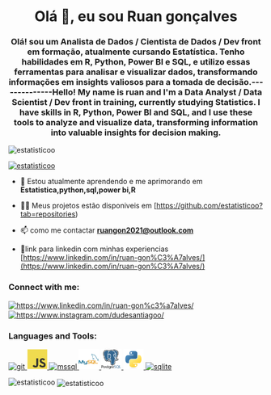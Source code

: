 <h1 align="center">Olá 👋, eu sou Ruan gonçalves</h1>
<h3 align="center">Olá! sou um Analista de Dados / Cientista de Dados / Dev front em formação, atualmente cursando Estatística. Tenho habilidades em R, Python, Power BI e SQL, e utilizo essas ferramentas para analisar e visualizar dados, transformando informações em insights valiosos para a tomada de decisão.--------------Hello! My name is ruan and I'm a Data Analyst / Data Scientist / Dev front in training, currently studying Statistics. I have skills in R, Python, Power BI and SQL, and I use these tools to analyze and visualize data, transforming information into valuable insights for decision making.</h3>

<p align="left"> <img src="https://komarev.com/ghpvc/?username=estatisticoo&label=Profile%20views&color=0e75b6&style=flat" alt="estatisticoo" /> </p>

<p align="left"> <a href="https://github.com/ryo-ma/github-profile-trophy"><img src="https://github-profile-trophy.vercel.app/?username=estatisticoo" alt="estatisticoo" /></a> </p>

- 🌱 Estou atualmente aprendendo e me aprimorando em **Estatistica,python,sql,power bi,R**

- 👨‍💻 Meus projetos estão disponiveis em [https://github.com/estatisticoo?tab=repositories)

- 📫 como me contactar **ruangon2021@outlook.com**

- 📄link para linkedin com minhas experiencias [https://www.linkedin.com/in/ruan-gon%C3%A7alves/](https://www.linkedin.com/in/ruan-gon%C3%A7alves/)

<h3 align="left">Connect with me:</h3>
<p align="left">
<a href="https://linkedin.com/in/https://www.linkedin.com/in/ruan-gon%c3%a7alves/" target="blank"><img align="center" src="https://raw.githubusercontent.com/rahuldkjain/github-profile-readme-generator/master/src/images/icons/Social/linked-in-alt.svg" alt="https://www.linkedin.com/in/ruan-gon%c3%a7alves/" height="30" width="40" /></a>
<a href="https://instagram.com/https://www.instagram.com/dudesantiagoo/" target="blank"><img align="center" src="https://raw.githubusercontent.com/rahuldkjain/github-profile-readme-generator/master/src/images/icons/Social/instagram.svg" alt="https://www.instagram.com/dudesantiagoo/" height="30" width="40" /></a>
</p>

<h3 align="left">Languages and Tools:</h3>
<p align="left"> <a href="https://git-scm.com/" target="_blank" rel="noreferrer"> <img src="https://www.vectorlogo.zone/logos/git-scm/git-scm-icon.svg" alt="git" width="40" height="40"/> </a> <a href="https://developer.mozilla.org/en-US/docs/Web/JavaScript" target="_blank" rel="noreferrer"> <img src="https://raw.githubusercontent.com/devicons/devicon/master/icons/javascript/javascript-original.svg" alt="javascript" width="40" height="40"/> </a> <a href="https://www.microsoft.com/en-us/sql-server" target="_blank" rel="noreferrer"> <img src="https://www.svgrepo.com/show/303229/microsoft-sql-server-logo.svg" alt="mssql" width="40" height="40"/> </a> <a href="https://www.mysql.com/" target="_blank" rel="noreferrer"> <img src="https://raw.githubusercontent.com/devicons/devicon/master/icons/mysql/mysql-original-wordmark.svg" alt="mysql" width="40" height="40"/> </a> <a href="https://www.postgresql.org" target="_blank" rel="noreferrer"> <img src="https://raw.githubusercontent.com/devicons/devicon/master/icons/postgresql/postgresql-original-wordmark.svg" alt="postgresql" width="40" height="40"/> </a> <a href="https://www.python.org" target="_blank" rel="noreferrer"> <img src="https://raw.githubusercontent.com/devicons/devicon/master/icons/python/python-original.svg" alt="python" width="40" height="40"/> </a> <a href="https://www.sqlite.org/" target="_blank" rel="noreferrer"> <img src="https://www.vectorlogo.zone/logos/sqlite/sqlite-icon.svg" alt="sqlite" width="40" height="40"/> </a> </p>

<p><img align="left" src="https://github-readme-stats.vercel.app/api/top-langs?username=estatisticoo&show_icons=true&locale=en&layout=compact" alt="estatisticoo" /></p>

<p>&nbsp;<img align="center" src="https://github-readme-stats.vercel.app/api?username=estatisticoo&show_icons=true&locale=en" alt="estatisticoo" /></p>


